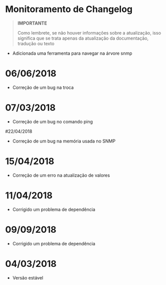 # Monitoramento de Changelog

>**IMPORTANTE**
>
>Como lembrete, se não houver informações sobre a atualização, isso significa que se trata apenas da atualização da documentação, tradução ou texto

- Adicionada uma ferramenta para navegar na árvore snmp

# 06/06/2018

- Correção de um bug na troca

# 07/03/2018

- Correção de um bug no comando ping

#22/04/2018

- Correção de um bug na memória usada no SNMP

# 15/04/2018

- Correção de um erro na atualização de valores

# 11/04/2018

- Corrigido um problema de dependência

# 09/09/2018

- Corrigido um problema de dependência

# 04/03/2018

- Versão estável
